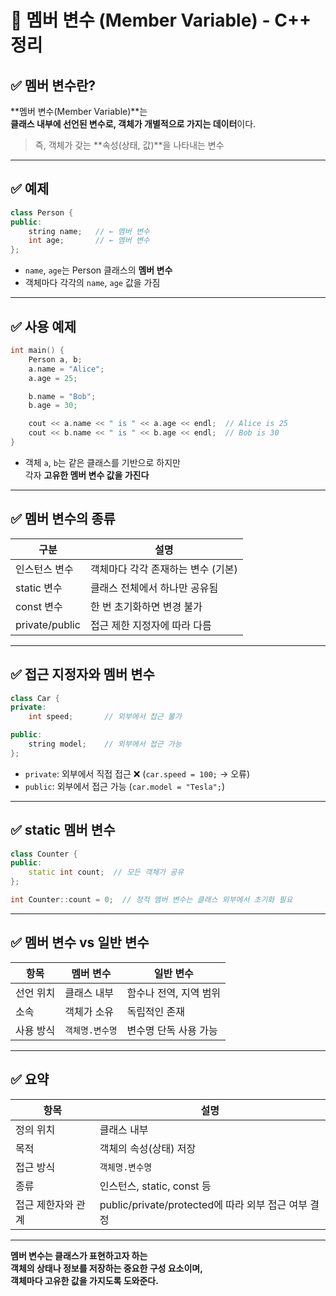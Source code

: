 # 🧱 멤버 변수 (Member Variable) - C++ 정리

## ✅ 멤버 변수란?

**멤버 변수(Member Variable)**는  
**클래스 내부에 선언된 변수로, 객체가 개별적으로 가지는 데이터**이다.

> 즉, 객체가 갖는 **속성(상태, 값)**을 나타내는 변수

---

## ✅ 예제

```cpp
class Person {
public:
    string name;   // ← 멤버 변수
    int age;       // ← 멤버 변수
};
```

- `name`, `age`는 Person 클래스의 **멤버 변수**
- 객체마다 각각의 `name`, `age` 값을 가짐

---

## ✅ 사용 예제

```cpp
int main() {
    Person a, b;
    a.name = "Alice";
    a.age = 25;

    b.name = "Bob";
    b.age = 30;

    cout << a.name << " is " << a.age << endl;  // Alice is 25
    cout << b.name << " is " << b.age << endl;  // Bob is 30
}
```

- 객체 `a`, `b`는 같은 클래스를 기반으로 하지만  
  각자 **고유한 멤버 변수 값을 가진다**

---

## ✅ 멤버 변수의 종류

| 구분           | 설명 |
|----------------|------|
| 인스턴스 변수   | 객체마다 각각 존재하는 변수 (기본) |
| static 변수    | 클래스 전체에서 하나만 공유됨 |
| const 변수     | 한 번 초기화하면 변경 불가 |
| private/public | 접근 제한 지정자에 따라 다름 |

---

## ✅ 접근 지정자와 멤버 변수

```cpp
class Car {
private:
    int speed;       // 외부에서 접근 불가

public:
    string model;    // 외부에서 접근 가능
};
```

- `private`: 외부에서 직접 접근 ❌ (`car.speed = 100;` → 오류)
- `public`: 외부에서 접근 가능 (`car.model = "Tesla";`)

---

## ✅ static 멤버 변수

```cpp
class Counter {
public:
    static int count;  // 모든 객체가 공유
};

int Counter::count = 0;  // 정적 멤버 변수는 클래스 외부에서 초기화 필요
```

---

## ✅ 멤버 변수 vs 일반 변수

| 항목        | 멤버 변수                      | 일반 변수              |
|-------------|-------------------------------|------------------------|
| 선언 위치   | 클래스 내부                   | 함수나 전역, 지역 범위 |
| 소속        | 객체가 소유                   | 독립적인 존재          |
| 사용 방식   | `객체명.변수명`               | 변수명 단독 사용 가능   |

---

## ✅ 요약

| 항목         | 설명                                       |
| ---------- | ---------------------------------------- |
| 정의 위치      | 클래스 내부                                   |
| 목적         | 객체의 속성(상태) 저장                            |
| 접근 방식      | `객체명.변수명`                                |
| 종류         | 인스턴스, static, const 등                    |
| 접근 제한자와 관계 | public/private/protected에 따라 외부 접근 여부 결정 |

---

**멤버 변수는 클래스가 표현하고자 하는  
객체의 상태나 정보를 저장하는 중요한 구성 요소이며,  
객체마다 고유한 값을 가지도록 도와준다.**
